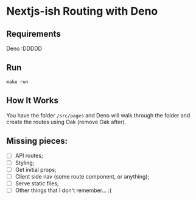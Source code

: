# Nextjs-ish Routing with Deno

## Requirements
Deno :DDDDD

## Run
```make run```

## How It Works
You have the folder `/src/pages` and Deno will walk through the folder and create the routes using Oak (remove Oak after).

## Missing pieces:
- [ ] API routes;
- [ ] Styling;
- [ ] Get initial props;
- [ ] Client side nav (some route component, or anything);
- [ ] Serve static files;
- [ ] Other things that I don't remember… :(
